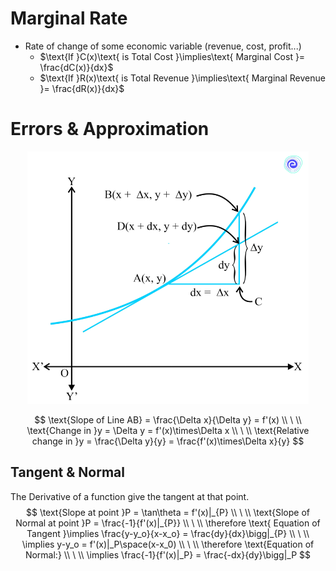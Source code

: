 # Marginal Rate
- Rate of change of some economic variable (revenue, cost, profit...)
	- $\text{If }C(x)\text{ is Total Cost }\implies\text{ Marginal Cost }= \frac{dC(x)}{dx}$
	- $\text{If }R(x)\text{ is Total Revenue }\implies\text{ Marginal Revenue }= \frac{dR(x)}{dx}$

# Errors & Approximation

<center><img src='../_resources/ab986358fbc4f37587c702aa78dd432d.png' width=450></center>

$$
\text{Slope of Line AB}  = \frac{\Delta x}{\Delta y} = f'(x)
\\
\
\\
\text{Change in }y = \Delta y = f'(x)\times\Delta x
\\
\
\\
\text{Relative change in }y = \frac{\Delta y}{y} = \frac{f'(x)\times\Delta x}{y}
$$

## Tangent & Normal
The Derivative of a function give the tangent at that point.
$$
\text{Slope at point }P = \tan\theta = f'(x)|_{P}
\\
\
\\
\text{Slope of Normal at point }P = \frac{-1}{f'(x)|_{P}}
\\
\
\\
\therefore \text{ Equation of Tangent }\implies \frac{y-y_o}{x-x_o} = \frac{dy}{dx}\bigg|_{P}
\\
\
\\
\implies y-y_o = f'(x)|_P\space(x-x_0)
\\
\
\\
\therefore \text{Equation of Normal:}
\\
\
\\
\implies \frac{-1}{f'(x)|_P} = \frac{-dx}{dy}\bigg|_P
$$